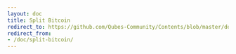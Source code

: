 ```yaml
---
layout: doc
title: Split Bitcoin
redirect_to: https://github.com/Qubes-Community/Contents/blob/master/docs/security/split-bitcoin.md
redirect_from:
- /doc/split-bitcoin/
---
```


